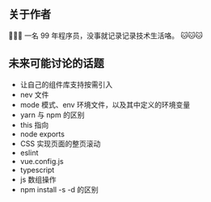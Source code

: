 ## 关于作者

🎉🎉🎉 一名 99 年程序员，没事就记录记录技术生活咯。 🐱🐱🐱

## 未来可能讨论的话题

- 让自己的组件库支持按需引入
- nev 文件
- mode 模式、env 环境文件，以及其中定义的环境变量
- yarn 与 npm 的区别
- this 指向
- node exports
- CSS 实现页面的整页滚动
- eslint
- vue.config.js
- typescript
- js 数组操作
- npm install -s -d 的区别
